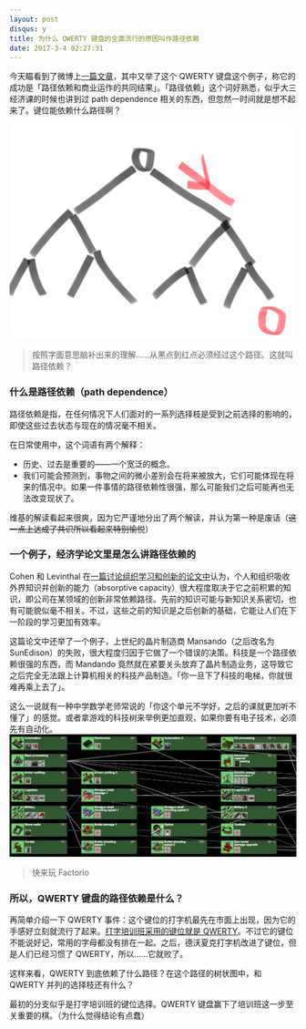 ```yaml
---
layout: post
disqus: y
title: 为什么 QWERTY 键盘的全面流行的原因叫作路径依赖
date: 2017-3-4 02:27:31
---
```


今天瞄看到了微博上[一篇文章](http://weibo.com/ttarticle/p/show?id=2309351000354081521140058311)，其中又举了这个 QWERTY 键盘这个例子，称它的成功是「路径依赖和商业运作的共同结果」。「路径依赖」这个词好熟悉，似乎大三经济课的时候也讲到过 path dependence 相关的东西，但忽然一时间就是想不起来了。键位能依赖什么路径啊？

![](/images/first_image.png)
> 按照字面意思脑补出来的理解……从黑点到红点必须经过这个路径。这就叫路径依赖？

### 什么是路径依赖（path dependence）

路径依赖是指，在任何情况下人们面对的一系列选择枝是受到之前选择的影响的，即使这些过去状态与现在的情况毫不相关。

在日常使用中，这个词语有两个解释：
* 历史、过去是重要的——一个宽泛的概念。
* 我们可能会预测到，事物之间的微小差别会在将来被放大，它们可能体现在将来的情况中。如果一件事情的路径依赖性很强，那么可能我们之后可能再也无法改变现状了。

维基的解读看起来很爽，因为它严谨地分出了两个解读，并认为第一种是废话（<del>这一点上达成了共识所以看起来特别愉悦</del>）

### 一个例子，经济学论文里是怎么讲路径依赖的
Cohen 和 Levinthal 在[一篇讨论组织学习和创新的论文中](https://www.uzh.ch/iou/orga/ssl-dir/wiki/uploads/Main/v28.pdf)认为，个人和组织吸收外界知识并创新的能力（absorptive capacity）很大程度取决于它之前积累的知识，即公司在某领域的创新非常依赖路径。先前的知识可能与新知识关系密切，也有可能貌似毫不相关。不过，这些之前的知识是之后创新的基础，它能让人们在下一阶段的学习更加有效率。

这篇论文中还举了一个例子，上世纪的晶片制造商 Mansando（之后改名为 SunEdison）的失败，很大程度归因于它做了一个错误的决策。科技是一个路径依赖很强的东西，而 Mandando 竟然就在紧要关头放弃了晶片制造业务，这导致它之后完全无法跟上计算机相关的科技产品制造。「你一旦下了科技的电梯，你就很难再乘上去了」。

这么一说就有一种中学数学老师常说的「你这个单元不学好，之后的课就更加听不懂了」的感觉。或者拿游戏的科技树来举例更加直观，如果你要有电子技术，必须先有自动化。
![](/images/tech_tree.jpg)
> 快来玩 Factorio

### 所以，QWERTY 键盘的路径依赖是什么？
再简单介绍一下 QWERTY 事件：这个键位的打字机最先在市面上出现，因为它的手感好立刻就流行了起来。[打字培训班采用的键位就是 QWERTY](http://eh.net/encyclopedia/path-dependence/)。不过它的键位不能说好记，常用的字母都没有排在一起。之后，德沃夏克打字机改进了键位，但是人们已经习惯了 QWERTY，所以……它就败了。

这样来看，QWERTY 到底依赖了什么路径？在这个路径的树状图中，和 QWERTY 并列的选择枝还有什么？

最初的分支似乎是打字培训班的键位选择。QWERTY 键盘赢下了培训班这一步至关重要的棋。（为什么觉得结论有点蠢）


